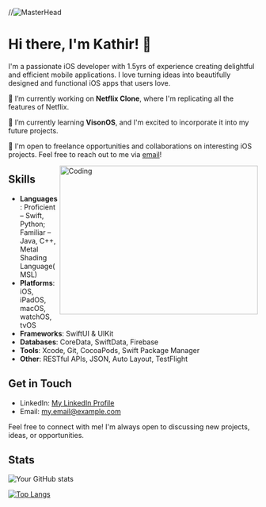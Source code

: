 
//![MasterHead](https://1.bp.blogspot.com/-7A4WynwLsMw/XbBpCXG8fHI/AAAAAAAAMt4/uOa1bpLskYgrwGbllhSu2SDj_Mig8SXJQCLcBGAsYHQ/s1600/2000_600px.gif)

# Hi there, I'm Kathir! 👋

I'm a passionate iOS developer with 1.5yrs of experience creating delightful and efficient mobile applications. I love turning ideas into beautifully designed and functional iOS apps that users love.

🔭 I’m currently working on **Netflix Clone**, where I'm replicating all the features of Netflix.

🌱 I’m currently learning **VisonOS**, and I'm excited to incorporate it into my future projects.

💼 I'm open to freelance opportunities and collaborations on interesting iOS projects. Feel free to reach out to me via [email](mailto:akathir2004@gmail.com)!

<img align="right" alt="Coding" width="400" height="300" src="https://cdn.dribbble.com/users/1162077/screenshots/3848914/programmer.gif">

## Skills
- **Languages**: Proficient – Swift, Python; Familiar – Java, C++, Metal Shading Language(MSL)
- **Platforms**: iOS, iPadOS, macOS, watchOS, tvOS
- **Frameworks**: SwiftUI & UIKit
- **Databases**: CoreData, SwiftData, Firebase
- **Tools**: Xcode, Git, CocoaPods, Swift Package Manager
- **Other**: RESTful APIs, JSON, Auto Layout, TestFlight



## Get in Touch

- LinkedIn: [My LinkedIn Profile](https://www.linkedin.com/in/yourlinkedinprofile/)
- Email: [my.email@example.com](mailto:akathir2004@gmail.com)

Feel free to connect with me! I'm always open to discussing new projects, ideas, or opportunities.

## Stats

![Your GitHub stats](https://github-readme-stats.vercel.app/api?username=kathir56&show_icons=true&theme=dark)

[![Top Langs](https://github-readme-stats.vercel.app/api/top-langs/?username=kathir56&layout=compact&theme=dark)](https://github.com/kathir56)

